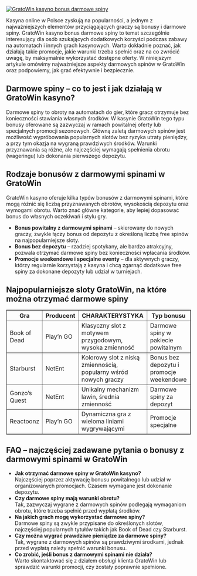 [![GratoWin kasyno bonus darmowe spiny](https://123-caf.pages.dev/gitsignup.png)](https://vrmoo.ru/Bt82HjjY)

<p>Kasyna online w Polsce zyskują na popularności, a jednym z najważniejszych elementów przyciągających graczy są bonusy i darmowe spiny. GratoWin kasyno bonus darmowe spiny to temat szczególnie interesujący dla osób szukających dodatkowych korzyści podczas zabawy na automatach i innych grach kasynowych. Warto dokładnie poznać, jak działają takie promocje, jakie warunki trzeba spełnić oraz na co zwrócić uwagę, by maksymalnie wykorzystać dostępne oferty. W niniejszym artykule omówimy najważniejsze aspekty darmowych spinów w GratoWin oraz podpowiemy, jak grać efektywnie i bezpiecznie.</p>  <h2>Darmowe spiny – co to jest i jak działają w GratoWin kasyno?</h2> <p>Darmowe spiny to obroty na automatach do gier, które gracz otrzymuje bez konieczności stawiania własnych środków. W kasynie GratoWin tego typu bonusy oferowane są zazwyczaj w ramach powitalnej oferty lub specjalnych promocji sezonowych. Główną zaletą darmowych spinów jest możliwość wypróbowania popularnych slotów bez ryzyka utraty pieniędzy, a przy tym okazja na wygraną prawdziwych środków. Warunki przyznawania są różne, ale najczęściej wymagają spełnienia obrotu (wageringu) lub dokonania pierwszego depozytu.</p>  <h2>Rodzaje bonusów z darmowymi spinami w GratoWin</h2> <p>GratoWin kasyno oferuje kilka typów bonusów z darmowymi spinami, które mogą różnić się liczbą przyznawanych obrotów, wysokością depozytu oraz wymogami obrotu. Warto znać główne kategorie, aby lepiej dopasować bonus do własnych oczekiwań i stylu gry.</p>  <ul> <li><strong>Bonus powitalny z darmowymi spinami</strong> – skierowany do nowych graczy, zwykle łączy bonus od depozytu z określoną liczbą free spinów na najpopularniejsze sloty.</li> <li><strong>Bonus bez depozytu</strong> – rzadziej spotykany, ale bardzo atrakcyjny, pozwala otrzymać darmowe spiny bez konieczności wpłacania środków.</li> <li><strong>Promocje weekendowe i specjalne eventy</strong> – dla aktywnych graczy, którzy regularnie korzystają z kasyna i chcą zgarnąć dodatkowe free spiny za dokonane depozyty lub udział w turniejach.</li> </ul>  <h2>Najpopularniejsze sloty GratoWin, na które można otrzymać darmowe spiny</h2> <table border="1" cellpadding="5" cellspacing="0"> <thead> <tr> <th>Gra</th> <th>Producent</th> <th>CHARAKTERYSTYKA</th> <th>Typ bonusu</th> </tr> </thead> <tbody> <tr> <td>Book of Dead</td> <td>Play’n GO</td> <td>Klasyczny slot z motywem przygodowym, wysoka zmienność</td> <td>Darmowe spiny w pakiecie powitalnym</td> </tr> <tr> <td>Starburst</td> <td>NetEnt</td> <td>Kolorowy slot z niską zmiennością, popularny wśród nowych graczy</td> <td>Bonus bez depozytu i promocje weekendowe</td> </tr> <tr> <td>Gonzo’s Quest</td> <td>NetEnt</td> <td>Unikalny mechanizm lawin, średnia zmienność</td> <td>Darmowe spiny za depozyt</td> </tr> <tr> <td>Reactoonz</td> <td>Play’n GO</td> <td>Dynamiczna gra z wieloma liniami wygrywającymi</td> <td>Promocje specjalne</td> </tr> </tbody> </table>  <h2>FAQ – najczęściej zadawane pytania o bonusy z darmowymi spinami w GratoWin</h2> <ul> <li><strong>Jak otrzymać darmowe spiny w GratoWin kasyno?</strong><br>Najczęściej poprzez aktywację bonusu powitalnego lub udział w organizowanych promocjach. Czasem wymagane jest dokonanie depozytu.</li> <li><strong>Czy darmowe spiny mają warunki obrotu?</strong><br>Tak, zazwyczaj wygrane z darmowych spinów podlegają wymaganiom obrotu, które trzeba spełnić przed wypłatą środków.</li> <li><strong>Na jakich grach mogę wykorzystać darmowe spiny?</strong><br>Darmowe spiny są zwykle przypisane do określonych slotów, najczęściej popularnych tytułów takich jak Book of Dead czy Starburst.</li> <li><strong>Czy można wygrać prawdziwe pieniądze za darmowe spiny?</strong><br>Tak, wygrane z darmowych spinów są prawdziwymi środkami, jednak przed wypłatą należy spełnić warunki bonusu.</li> <li><strong>Co zrobić, jeśli bonus z darmowymi spinami nie działa?</strong><br>Warto skontaktować się z działem obsługi klienta GratoWin lub sprawdzić warunki promocji, czy zostały poprawnie spełnione.</li> </ul>